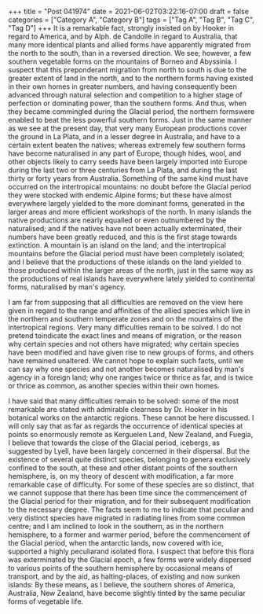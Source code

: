 +++
title = "Post 041974"
date = 2021-06-02T03:22:16-07:00
draft = false
categories = ["Category A", "Category B"]
tags = ["Tag A", "Tag B", "Tag C", "Tag D"]
+++
It is a remarkable fact, strongly insisted on by Hooker in regard to America, and by Alph. de Candolle in regard to Australia, that many more identical plants and allied forms have apparently migrated from the north to the south, than in a reversed direction. We see, however, a few southern vegetable forms on the mountains of Borneo and Abyssinia. I suspect that this preponderant migration from north to south is due to the greater extent of land in the north, and to the northern forms having existed in their own homes in greater numbers, and having consequently been advanced through natural selection and competition to a higher stage of perfection or dominating power, than the southern forms. And thus, when they became commingled during the Glacial period, the northern formswere enabled to beat the less powerful southern forms. Just in the same manner as we see at the present day, that very many European productions cover the ground in La Plata, and in a lesser degree in Australia, and have to a certain extent beaten the natives; whereas extremely few southern forms have become naturalised in any part of Europe, though hides, wool, and other objects likely to carry seeds have been largely imported into Europe during the last two or three centuries from La Plata, and during the last thirty or forty years from Australia. Something of the same kind must have occurred on the intertropical mountains: no doubt before the Glacial period they were stocked with endemic Alpine forms; but these have almost everywhere largely yielded to the more dominant forms, generated in the larger areas and more efficient workshops of the north. In many islands the native productions are nearly equalled or even outnumbered by the naturalised; and if the natives have not been actually exterminated, their numbers have been greatly reduced, and this is the first stage towards extinction. A mountain is an island on the land; and the intertropical mountains before the Glacial period must have been completely isolated; and I believe that the productions of these islands on the land yielded to those produced within the larger areas of the north, just in the same way as the productions of real islands have everywhere lately yielded to continental forms, naturalised by man's agency.

I am far from supposing that all difficulties are removed on the view here given in regard to the range and affinities of the allied species which live in the northern and southern temperate zones and on the mountains of the intertropical regions. Very many difficulties remain to be solved. I do not pretend toindicate the exact lines and means of migration, or the reason why certain species and not others have migrated; why certain species have been modified and have given rise to new groups of forms, and others have remained unaltered. We cannot hope to explain such facts, until we can say why one species and not another becomes naturalised by man's agency in a foreign land; why one ranges twice or thrice as far, and is twice or thrice as common, as another species within their own homes.

I have said that many difficulties remain to be solved: some of the most remarkable are stated with admirable clearness by Dr. Hooker in his botanical works on the antarctic regions. These cannot be here discussed. I will only say that as far as regards the occurrence of identical species at points so enormously remote as Kerguelen Land, New Zealand, and Fuegia, I believe that towards the close of the Glacial period, icebergs, as suggested by Lyell, have been largely concerned in their dispersal. But the existence of several quite distinct species, belonging to genera exclusively confined to the south, at these and other distant points of the southern hemisphere, is, on my theory of descent with modification, a far more remarkable case of difficulty. For some of these species are so distinct, that we cannot suppose that there has been time since the commencement of the Glacial period for their migration, and for their subsequent modification to the necessary degree. The facts seem to me to indicate that peculiar and very distinct species have migrated in radiating lines from some common centre; and I am inclined to look in the southern, as in the northern hemisphere, to a former and warmer period, before the commencement of the Glacial period, when the antarctic lands, now covered with ice, supported a highly peculiarand isolated flora. I suspect that before this flora was exterminated by the Glacial epoch, a few forms were widely dispersed to various points of the southern hemisphere by occasional means of transport, and by the aid, as halting-places, of existing and now sunken islands: By these means, as I believe, the southern shores of America, Australia, New Zealand, have become slightly tinted by the same peculiar forms of vegetable life.
